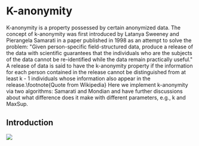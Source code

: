 # K-anonymity
K-anonymity is a property possessed by certain anonymized data. The concept of k-anonymity was first introduced by Latanya Sweeney and Pierangela Samarati in a paper published in 1998 as an attempt to solve the problem: "Given person-specific field-structured data, produce a release of the data with scientific guarantees that the individuals who are the subjects of the data cannot be re-identified while the data remain practically useful." A release of data is said to have the k-anonymity property if the information for each person contained in the release cannot be distinguished from at least k - 1 individuals whose information also appear in the release.\footnote{Quote from Wikipedia} Here we implement k-anonymity via two algorithms: Samarati and Mondian and have further discussions about what difference does it make with different parameters, e.g., k and MaxSup.
## Introduction
![](http://latex.codecogs.com/svg.latex?\frac{\mathbf{x}^2}{y})
